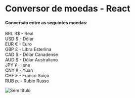 <h1>Conversor de moedas - React</h1>

<h4>Conversão entre as seguintes moedas:</h4>
BRL R$ - Real<br/>
USD $ - Dólar<br/>
EUR € - Euro<br/>
GBP £ - Libra Esterlina<br/>
CAD $ - Dólar Canadense<br/>
AUD $ - Dólar Australiano<br/>
JPY ¥ - Iene<br/>
CNY ¥ - Yuan<br/>
CHF ₣ - Franco Suiço<br/>
RUB р. - Rubio Russo<br/>

![Sem título](https://user-images.githubusercontent.com/41700939/78817189-2b3be180-79a9-11ea-969d-7a15e8599dd4.jpg)


